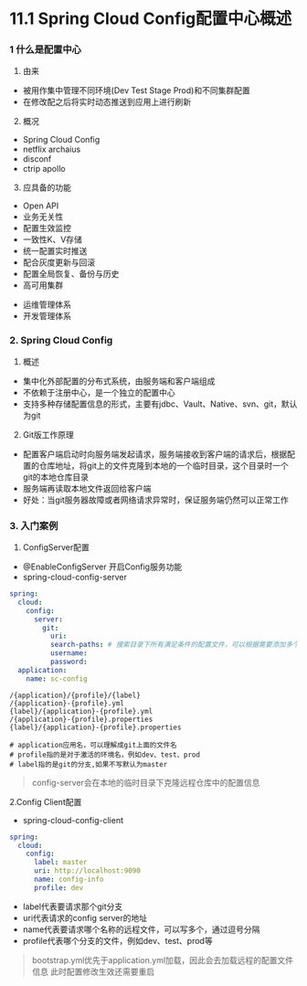 # 11.1 Spring Cloud Config配置中心概述

### 1 什么是配置中心

1. 由来
- 被用作集中管理不同环境(Dev Test Stage Prod)和不同集群配置
- 在修改配之后将实时动态推送到应用上进行刷新


2. 概况
- Spring Cloud Config
- netflix archaius
- disconf
- ctrip apollo

3. 应具备的功能
- Open API
- 业务无关性
- 配置生效监控
- 一致性K、V存储
- 统一配置实时推送
- 配合灰度更新与回滚
- 配置全局恢复、备份与历史
- 高可用集群

* 运维管理体系
* 开发管理体系

### 2. Spring Cloud Config

1. 概述
- 集中化外部配置的分布式系统，由服务端和客户端组成
- 不依赖于注册中心，是一个独立的配置中心
- 支持多种存储配置信息的形式，主要有jdbc、Vault、Native、svn、git，默认为git

2. Git版工作原理
- 配置客户端启动时向服务端发起请求，服务端接收到客户端的请求后，根据配置的仓库地址，将git上的文件克隆到本地的一个临时目录，这个目录时一个git的本地仓库目录
- 服务端再读取本地文件返回给客户端
- 好处：当git服务器故障或者网络请求异常时，保证服务端仍然可以正常工作

### 3. 入门案例
1. ConfigServer配置
- @EnableConfigServer 开启Config服务功能
- spring-cloud-config-server
```yaml
spring:
  cloud:
    config:
      server:
        git:
          uri:
          search-paths: # 搜索目录下所有满足条件的配置文件，可以根据需要添加多个子目录，目录之间用逗号隔开
          username:
          password:
  application:
    name: sc-config

```

```
/{application}/{profile}/{label}
/{application}-{profile}.yml
{label}/{application}-{profile}.yml
/{application}-{profile}.properties
{label}/{application}-{profile}.properties

# application应用名，可以理解成git上面的文件名
# profile指的是对于激活的环境名，例如dev、test、prod
# label指的是git的分支,如果不写默认为master
```
> config-server会在本地的临时目录下克隆远程仓库中的配置信息

2.Config Client配置

- spring-cloud-config-client
```yml
spring:
  cloud:
    config:
      label: master
      uri: http://localhost:9090
      name: config-info
      profile: dev
```
- label代表要请求那个git分支
- uri代表请求的config server的地址
- name代表要请求哪个名称的远程文件，可以写多个，通过逗号分隔
- profile代表哪个分支的文件，例如dev、test、prod等

> bootstrap.yml优先于application.yml加载，因此会去加载远程的配置文件信息
> 此时配置修改生效还需要重启
